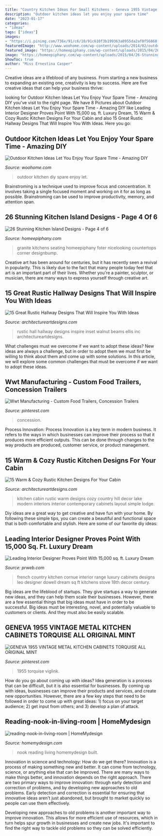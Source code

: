 ```yaml
---
title: "Country Kitchen Ideas For Small Kitchens - Geneva 1955 Vintage Metal Kitchen Cabinets Torquise All Original Mint"
description: "Outdoor kitchen ideas let you enjoy your spare time"
date: "2023-01-17"
categories:
- "ideas"
tags: ["ideas"]
images:
- "https://i.pinimg.com/736x/91/c6/10/91c610f3b199363a0955da2af0f56868.jpg"
featuredImage: "http://www.woohome.com/wp-content/uploads/2014/02/outdoor-kitchen-9.jpg"
featured_image: "https://homeepiphany.com/wp-content/uploads/2015/04/26-Stunning-Kitchen-Island-Designs-16.jpg"
image: "https://homeepiphany.com/wp-content/uploads/2015/04/26-Stunning-Kitchen-Island-Designs-16.jpg"
ShowToc: true
author: "Miss Ernestina Casper"
---
```



Creative ideas are a lifeblood of any business. From starting a new business to expanding an existing one, creativity is key to success. Here are five creative ideas that can help your business thrive:

	

		
looking for Outdoor Kitchen Ideas Let You Enjoy Your Spare Time - Amazing DIY you've visit to the right page. We have 8 Pictures about Outdoor Kitchen Ideas Let You Enjoy Your Spare Time - Amazing DIY like Leading Interior Designer Proves Point With 15,000 sq. ft. Luxury Dream, 15 Warm &amp; Cozy Rustic Kitchen Designs For Your Cabin and also 15 Great Rustic Hallway Designs That Will Inspire You With Ideas. Here you go:
		
    
## Outdoor Kitchen Ideas Let You Enjoy Your Spare Time - Amazing DIY

<img loading=lazy src="http://www.woohome.com/wp-content/uploads/2014/02/outdoor-kitchen-9.jpg" onerror="this.onerror=null;this.src='https://tse1.mm.bing.net/th?id=OIP.tFdWilu2fD_osa0H4TcVvQHaHa&amp;pid=15.1';" alt="Outdoor Kitchen Ideas Let You Enjoy Your Spare Time - Amazing DIY">

_Source: woohome.com_

>outdoor kitchen diy spare enjoy let. 

	

Brainstroming is a technique used to improve focus and concentration. It involves taking a single focused moment and working on it for as long as possible. Brainstroming can be used to improve productivity, memory, and attention span.

    
## 26 Stunning Kitchen Island Designs - Page 4 Of 6

<img loading=lazy src="https://homeepiphany.com/wp-content/uploads/2015/04/26-Stunning-Kitchen-Island-Designs-16.jpg" onerror="this.onerror=null;this.src='https://tse2.mm.bing.net/th?id=OIP.hIA35M0Msq3aHDoq7N7MDgHaFj&amp;pid=15.1';" alt="26 Stunning Kitchen Island Designs - Page 4 of 6">

_Source: homeepiphany.com_

>granite kitchens seating homeepiphany foter nicelooking countertops corner designbump. 

	

Creative art has been around for centuries, but it has recently seen a revival in popularity. This is likely due to the fact that many people today feel that art is an important part of their lives. Whether you're a painter, sculptor, or musician, there are many ways to express yourself through creative art.

    
## 15 Great Rustic Hallway Designs That Will Inspire You With Ideas

<img loading=lazy src="https://www.architectureartdesigns.com/wp-content/uploads/2016/09/15-Great-Rustic-Hallway-Designs-That-Will-Inspire-You-With-Ideas-11.jpg" onerror="this.onerror=null;this.src='https://tse3.mm.bing.net/th?id=OIP.1dahwaJxrnM2OIvMvaecLAHaJ8&amp;pid=15.1';" alt="15 Great Rustic Hallway Designs That Will Inspire You With Ideas">

_Source: architectureartdesigns.com_

>rustic hall hallway designs inspire inset walnut beams ellis inc architectureartdesigns. 

	

What challenges must we overcome if we want to adopt these ideas?
New ideas are always a challenge, but in order to adopt them we must first be willing to think about them and come up with some solutions. In this article, we will explore some common challenges that must be overcome if we want to adopt these ideas.

    
## Wwt Manufacturing - Custom Food Trailers, Concession Trailers

<img loading=lazy src="https://i.pinimg.com/736x/91/c6/10/91c610f3b199363a0955da2af0f56868.jpg" onerror="this.onerror=null;this.src='https://tse3.mm.bing.net/th?id=OIP.FhU6Z9lRzpQSkkgiBI2zVgHaJ3&amp;pid=15.1';" alt="Wwt Manufacturing - Custom Food Trailers, Concession Trailers">

_Source: pinterest.com_

>concession. 

	

Process Innovation:
Process Innovation is a key term in modern business. It refers to the ways in which businesses can improve their process so that it produces more efficient outputs. This can be done through changes to the way products are produced, customer service, or product management.

    
## 15 Warm &amp; Cozy Rustic Kitchen Designs For Your Cabin

<img loading=lazy src="http://www.architectureartdesigns.com/wp-content/uploads/2014/10/15-Warm-Cozy-Rustic-Kitchen-Designs-For-Your-Cabin-6-630x420.jpg" onerror="this.onerror=null;this.src='https://tse3.mm.bing.net/th?id=OIP.ZQ59vZvCPmbga1WvTHrZIwHaE8&amp;pid=15.1';" alt="15 Warm &amp; Cozy Rustic Kitchen Designs For Your Cabin">

_Source: architectureartdesigns.com_

>kitchen cabin rustic warm designs cozy country hill decor lake modern interiors interior contemporary cabinets layout simple lodge. 

	

Diy ideas are a great way to get creative and have fun with your home. By following these simple tips, you can create a beautiful and functional space that is both comfortable and stylish. Here are some of our favorite diy ideas: 

    
## Leading Interior Designer Proves Point With 15,000 Sq. Ft. Luxury Dream

<img loading=lazy src="http://ww1.prweb.com/prfiles/2009/06/25/823134/DSC0509kitchenstoveK.jpg" onerror="this.onerror=null;this.src='https://tse1.mm.bing.net/th?id=OIP.3hVl34fs14LaViwRKe-RRgHaLI&amp;pid=15.1';" alt="Leading Interior Designer Proves Point With 15,000 sq. ft. Luxury Dream">

_Source: prweb.com_

>french country kitchen cornue interior range luxury cabinets designs leo designer dowell dream sq ft kitchens stove 18th decor century. 

	

Big ideas are the lifeblood of startups. They give startups a way to generate new ideas, and they can help them scale their businesses. However, there are a few essential things that big ideas must have in order to be successful. Big ideas must be interesting, novel, and potentially valuable to customers or clients. And they must also be easily scalable.

    
## GENEVA 1955 VINTAGE METAL KITCHEN CABINETS TORQUISE ALL ORIGINAL MINT

<img loading=lazy src="https://i.pinimg.com/736x/d8/55/82/d85582bc5bdbd1ada25679a7f593bc85.jpg" onerror="this.onerror=null;this.src='https://tse4.mm.bing.net/th?id=OIP.hQtjlf33Rn1meGJLGPUkIQHaJ3&amp;pid=15.1';" alt="GENEVA 1955 VINTAGE METAL KITCHEN CABINETS TORQUISE ALL ORIGINAL MINT">

_Source: pinterest.com_

>1955 torquise viglink. 

	

How do you go about coming up with ideas?
Idea generation is a process that can be difficult, but it is also essential for businesses. By coming up with ideas, businesses can improve their products and services, and create new opportunities. However, there are a few key steps that need to be followed in order to come up with great ideas: 1) focus on your target audience; 2) get input from others; and 3) develop a plan of attack.

    
## Reading-nook-in-living-room | HomeMydesign

<img loading=lazy src="https://homemydesign.com/wp-content/uploads/2014/11/reading-nook-in-living-room.jpg" onerror="this.onerror=null;this.src='https://tse2.mm.bing.net/th?id=OIP.vh1v3yvrtDEhrrRQbi2QKwHaJ4&amp;pid=15.1';" alt="reading-nook-in-living-room | HomeMydesign">

_Source: homemydesign.com_

>nook reading living homemydesign built. 

	

Innovation in science and technology: How do we get there?
Innovation is a process of making something new and better. It can come from technology, science, or anything else that can be improved. There are many ways to make things better, and innovation depends on the right approach.
There are two primary ways to improve innovation: through early detection and correction of problems, and by developing new approaches to old problems. Early detection and correction is essential for ensuring that innovative ideas aren't just abandoned, but brought to market quickly so people can use them effectively.

Developing new approaches to old problems is another important way to improve innovation. This allows for more efficient use of resources, which in turn helps spur growth in businesses and create new jobs. It's important to find the right way to tackle old problems so they can be solved efficiently.

